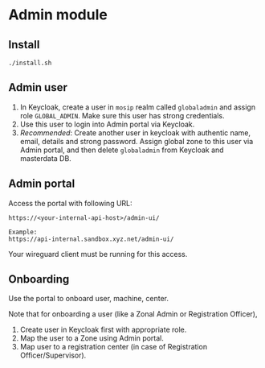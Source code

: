 # Admin module

## Install
```
./install.sh
```
## Admin user
1. In Keycloak, create a user in `mosip` realm called `globaladmin` and assign role `GLOBAL_ADMIN`.  Make sure this user has strong credentials. 
2. Use this user to login into Admin portal via Keycloak.
3. _Recommended_: Create another user in keycloak with authentic name, email, details and strong password. Assign global zone to this user via Admin portal, and then delete `globaladmin` from Keycloak and masterdata DB.  

## Admin portal
Access the portal with following URL:
```
https://<your-internal-api-host>/admin-ui/

Example:
https://api-internal.sandbox.xyz.net/admin-ui/
```
Your wireguard client must be running for this access.

## Onboarding
Use the portal to onboard user, machine, center.

Note that for onboarding a user (like a Zonal Admin or Registration Officer),
1. Create user in Keycloak first with appropriate role. 
1. Map the user to a Zone using Admin portal.
1. Map user to a registration center (in case of Registration Officer/Supervisor).

